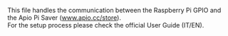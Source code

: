 This file handles the communication between the Raspberry Pi GPIO and the Apio Pi Saver (www.apio.cc/store).<br />
For the setup process please check the official User Guide (IT/EN).

